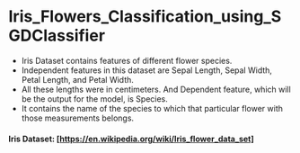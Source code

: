 # Iris_Flowers_Classification_using_SGDClassifier

- Iris Dataset contains features of different flower species. 
- Independent features in this dataset are Sepal Length, Sepal Width, Petal Length, and Petal Width.
- All these lengths were in centimeters. And Dependent feature, which will be the output for the model, is Species.
- It contains the name of the species to which that particular flower with those measurements belongs.

#### Iris Dataset: [https://en.wikipedia.org/wiki/Iris_flower_data_set]
